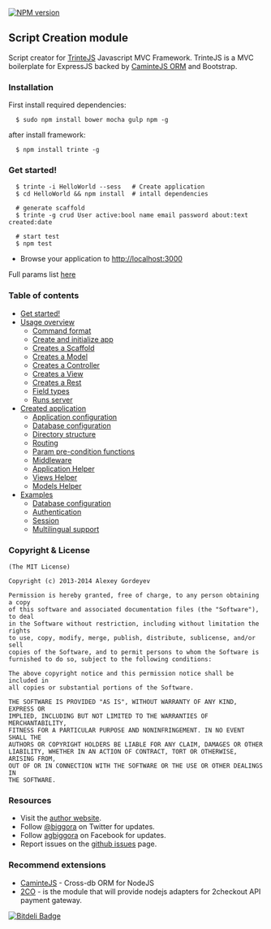 [![NPM version](https://badge.fury.io/js/trinte-creator.png)](http://badge.fury.io/js/trinte-creator)
## Script Creation module

Script creator for [TrinteJS](https://github.com/biggora/trinte) Javascript MVC Framework.
TrinteJS is a MVC boilerplate for ExpressJS backed by [CaminteJS ORM](https://github.com/biggora/caminte) and Bootstrap.

### Installation
First install required dependencies:

      $ sudo npm install bower mocha gulp npm -g

after install framework:

      $ npm install trinte -g
    
### Get started!

      $ trinte -i HelloWorld --sess   # Create application
      $ cd HelloWorld && npm install  # intall dependencies

      # generate scaffold
      $ trinte -g crud User active:bool name email password about:text created:date
      
      # start test
      $ npm test
      

  - Browse your application to [http://localhost:3000](http://localhost:3000)

Full params list [here](https://github.com/biggora/trinte/wiki/Create-App)

### Table of contents
* [Get started!](#create-app)
* [Usage overview](https://github.com/biggora/trinte/wiki/Command-format)
  * [Command format](https://github.com/biggora/trinte/wiki/Command-format)
  * [Create and initialize app](https://github.com/biggora/trinte/wiki/Create-App)
  * [Creates a Scaffold](https://github.com/biggora/trinte/wiki/Create-a-Scaffold)
  * [Creates a Model](https://github.com/biggora/trinte/wiki/Create-a-Model)
  * [Creates a Controller](https://github.com/biggora/trinte/wiki/Create-a-controller)
  * [Creates a View](https://github.com/biggora/trinte/wiki/Create-a-View)
  * [Creates a Rest](https://github.com/biggora/trinte/wiki/Create-a-Rest)
  * [Field types](https://github.com/biggora/trinte/wiki/Create-a-Model#field-types)
  * [Runs server](https://github.com/biggora/trinte/wiki/Runs-Server)
* [Created application](https://github.com/biggora/trinte/wiki/Application-configuration)
  * [Application configuration](https://github.com/biggora/trinte/wiki/Application-configuration)
  * [Database configuration](https://github.com/biggora/trinte/wiki/Application-configuration#database-configuration)
  * [Directory structure](https://github.com/biggora/trinte/wiki/Directory-Structure)
  * [Routing](https://github.com/biggora/trinte/wiki/Routes)
  * [Param pre-condition functions](https://github.com/biggora/trinte/wiki/Routes#wiki-param-pre-condition-functions)
  * [Middleware](https://github.com/biggora/trinte/wiki/Middleware)
  * [Application Helper](https://github.com/biggora/trinte/wiki/Helpers)
  * [Views Helper](https://github.com/biggora/trinte/wiki/Helpers#views-helper)
  * [Models Helper](https://github.com/biggora/trinte/wiki/Helpers#models-helper)
* [Examples](https://github.com/biggora/trinte/wiki/Examples)
  * [Database configuration](https://github.com/biggora/trinte/wiki/Examples#database-configuration)
  * [Authentication](https://github.com/biggora/trinte/wiki/Examples#authentication)
  * [Session](https://github.com/biggora/trinte/wiki/Examples#session)
  * [Multilingual support](https://github.com/biggora/trinte/wiki/Multilingual-support)

### Copyright & License

    (The MIT License)

    Copyright (c) 2013-2014 Alexey Gordeyev

    Permission is hereby granted, free of charge, to any person obtaining a copy
    of this software and associated documentation files (the "Software"), to deal
    in the Software without restriction, including without limitation the rights
    to use, copy, modify, merge, publish, distribute, sublicense, and/or sell
    copies of the Software, and to permit persons to whom the Software is
    furnished to do so, subject to the following conditions:

    The above copyright notice and this permission notice shall be included in
    all copies or substantial portions of the Software.

    THE SOFTWARE IS PROVIDED "AS IS", WITHOUT WARRANTY OF ANY KIND, EXPRESS OR
    IMPLIED, INCLUDING BUT NOT LIMITED TO THE WARRANTIES OF MERCHANTABILITY,
    FITNESS FOR A PARTICULAR PURPOSE AND NONINFRINGEMENT. IN NO EVENT SHALL THE
    AUTHORS OR COPYRIGHT HOLDERS BE LIABLE FOR ANY CLAIM, DAMAGES OR OTHER
    LIABILITY, WHETHER IN AN ACTION OF CONTRACT, TORT OR OTHERWISE, ARISING FROM,
    OUT OF OR IN CONNECTION WITH THE SOFTWARE OR THE USE OR OTHER DEALINGS IN
    THE SOFTWARE.

### Resources

- Visit the [author website](http://www.gordejev.lv).
- Follow [@biggora](https://twitter.com/#!/biggora) on Twitter for updates.
- Follow [agbiggora](https://www.facebook.com/agbiggora) on Facebook for updates.
- Report issues on the [github issues](https://github.com/biggora/trinte-creator/issues) page.

### Recommend extensions

- [CaminteJS](http://www.camintejs.com/) - Cross-db ORM for NodeJS
- [2CO](https://github.com/biggora/2co) - is the module that will provide nodejs adapters for 2checkout API payment gateway.

[![Bitdeli Badge](https://d2weczhvl823v0.cloudfront.net/biggora/trinte-creator/trend.png)](https://bitdeli.com/free "Bitdeli Badge")

